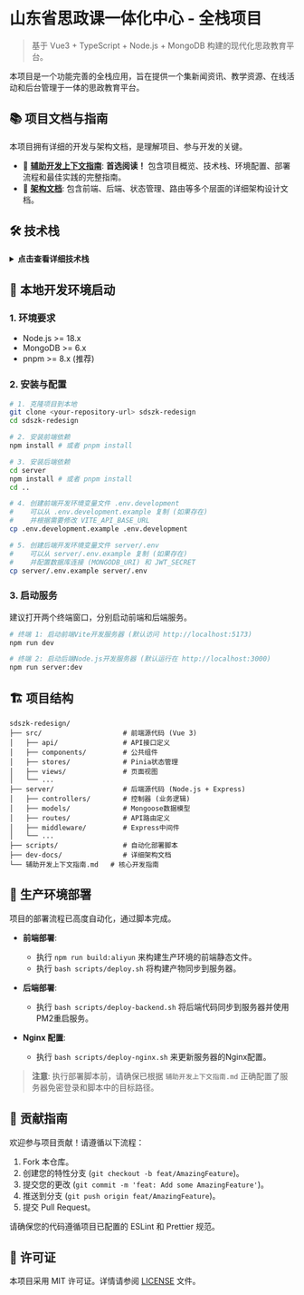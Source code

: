 # 山东省思政课一体化中心 - 全栈项目

> 基于 Vue3 + TypeScript + Node.js + MongoDB 构建的现代化思政教育平台。

本项目是一个功能完善的全栈应用，旨在提供一个集新闻资讯、教学资源、在线活动和后台管理于一体的思政教育平台。

## 📚 项目文档与指南

本项目拥有详细的开发与架构文档，是理解项目、参与开发的关键。

- 📖 **[辅助开发上下文指南](./docs/辅助开发上下文指南.md)**: **首选阅读！** 包含项目概览、技术栈、环境配置、部署流程和最佳实践的完整指南。
- 📂 **[架构文档](./dev-docs/)**: 包含前端、后端、状态管理、路由等多个层面的详细架构设计文档。

## 🛠 技术栈

<details>
<summary><strong>点击查看详细技术栈</strong></summary>

### 前端技术栈

- **核心框架**: Vue 3.3.4 + TypeScript 5.2.0
- **构建工具**: Vite 4.4.9
- **UI组件库**: Element Plus 2.3.14 + Ant Design Vue 4.0.3
- **状态管理**: Pinia 2.1.6
- **路由**: Vue Router 4.2.4
- **HTTP客户端**: Axios ^1.5.0
- **开发工具**: ESLint + Prettier + Husky

### 后端技术栈

- **运行环境**: Node.js (ES Modules)
- **Web框架**: Express 4.18.2
- **数据库**: MongoDB + Mongoose 8.1.1
- **认证**: JWT + bcrypt
- **进程管理**: PM2

</details>

## 🚀 本地开发环境启动

### 1. 环境要求

- Node.js >= 18.x
- MongoDB >= 6.x
- pnpm >= 8.x (推荐)

### 2. 安装与配置

```bash
# 1. 克隆项目到本地
git clone <your-repository-url> sdszk-redesign
cd sdszk-redesign

# 2. 安装前端依赖
npm install # 或者 pnpm install

# 3. 安装后端依赖
cd server
npm install # 或者 pnpm install
cd ..

# 4. 创建前端开发环境变量文件 .env.development
#    可以从 .env.development.example 复制 (如果存在)
#    并根据需要修改 VITE_API_BASE_URL
cp .env.development.example .env.development

# 5. 创建后端开发环境变量文件 server/.env
#    可以从 server/.env.example 复制 (如果存在)
#    并配置数据库连接 (MONGODB_URI) 和 JWT_SECRET
cp server/.env.example server/.env
```

### 3. 启动服务

建议打开两个终端窗口，分别启动前端和后端服务。

```bash
# 终端 1: 启动前端Vite开发服务器 (默认访问 http://localhost:5173)
npm run dev

# 终端 2: 启动后端Node.js开发服务器 (默认运行在 http://localhost:3000)
npm run server:dev
```

## 🏗️ 项目结构

```
sdszk-redesign/
├── src/                    # 前端源代码 (Vue 3)
│   ├── api/                # API接口定义
│   ├── components/         # 公共组件
│   ├── stores/             # Pinia状态管理
│   ├── views/              # 页面视图
│   └── ...
├── server/                 # 后端源代码 (Node.js + Express)
│   ├── controllers/        # 控制器 (业务逻辑)
│   ├── models/             # Mongoose数据模型
│   ├── routes/             # API路由定义
│   ├── middleware/         # Express中间件
│   └── ...
├── scripts/                # 自动化部署脚本
├── dev-docs/               # 详细架构文档
└── 辅助开发上下文指南.md   # 核心开发指南
```

## 🚀 生产环境部署

项目的部署流程已高度自动化，通过脚本完成。

- **前端部署**:
  - 执行 `npm run build:aliyun` 来构建生产环境的前端静态文件。
  - 执行 `bash scripts/deploy.sh` 将构建产物同步到服务器。

- **后端部署**:
  - 执行 `bash scripts/deploy-backend.sh` 将后端代码同步到服务器并使用PM2重启服务。

- **Nginx 配置**:
  - 执行 `bash scripts/deploy-nginx.sh` 来更新服务器的Nginx配置。

> **注意**: 执行部署脚本前，请确保已根据 `辅助开发上下文指南.md` 正确配置了服务器免密登录和脚本中的目标路径。

## 🤝 贡献指南

欢迎参与项目贡献！请遵循以下流程：

1.  Fork 本仓库。
2.  创建您的特性分支 (`git checkout -b feat/AmazingFeature`)。
3.  提交您的更改 (`git commit -m 'feat: Add some AmazingFeature'`)。
4.  推送到分支 (`git push origin feat/AmazingFeature`)。
5.  提交 Pull Request。

请确保您的代码遵循项目已配置的 ESLint 和 Prettier 规范。

## 📄 许可证

本项目采用 MIT 许可证。详情请参阅 [LICENSE](LICENSE) 文件。
